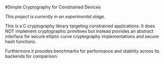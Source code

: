 #Simple Cryptography for Constrained Devices

_This project is currently in an experimental stage._

This is a C cryptography library targeting constrained applications. It does NOT implement cryptographic primitives but instead provides an abstract interface for secure elliptic curve cryptography implementations and secure hash functions.

Furthermore it provides benchmarks for performance and stability across its backends for comparison.
